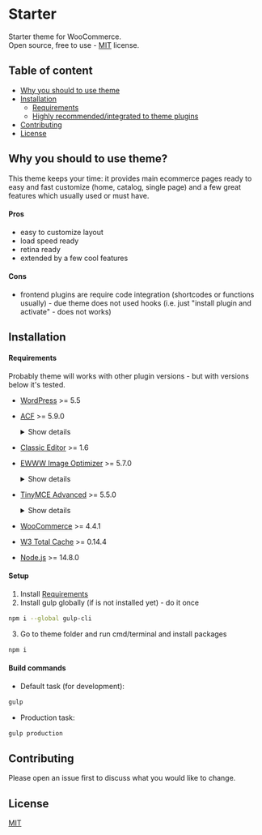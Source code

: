 # Starter

Starter theme for WooCommerce.  
Open source, free to use - [MIT](https://choosealicense.com/licenses/mit/) license.



## Table of content

- [Why you should to use theme](#why)
- [Installation](#installation)
  - [Requirements](#requirements)
  - [Highly recommended/integrated to theme plugins](#recommended_plugins)
- [Contributing](#contributing)
- [License](#license)



## Why you should to use theme?
This theme keeps your time: it provides main ecommerce pages ready to easy and fast customize (home, catalog, single page) and a few great features which usually used or must have.

#### Pros
* easy to customize layout
* load speed ready
* retina ready
* extended by a few cool features

#### Cons
* frontend plugins are require code integration (shortcodes or functions usually) - due theme does not used hooks (i.e. just "install plugin and activate" - does not works)



## Installation

#### Requirements
Probably theme will works with other plugin versions - but with versions below it's tested.
* [WordPress](https://wordpress.org/) >= 5.5
* [ACF](https://wordpress.org/plugins/advanced-custom-fields/) >= 5.9.0
  <details><summary>Show details</summary>
  You can to install: "ACF Pro" - all features available or Basic ACF - is not available Home Page features and you'll not see comment images in admin due gallery and repeater features are not available in free version.<br>
  After installation go to ACF and sync fields.
  ![ACF sync settings](https://github.com/chyvak1831/starter_img/blob/master/acf_sync.jpg?raw=true)</details>
* [Classic Editor](https://wordpress.org/plugins/classic-editor/) >= 1.6
* [EWWW Image Optimizer](https://wordpress.org/plugins/ewww-image-optimizer/) >= 5.7.0
  <details><summary>Show details</summary>
  After installation go to EWWW setting and enable 'WebP Conversion' & 'Force WebP'.![EWWW settings](https://github.com/chyvak1831/starter_img/blob/master/ewww.jpg?raw=true)</details>
*  [TinyMCE Advanced](https://wordpress.org/plugins/tinymce-advanced/) >= 5.5.0
    <details><summary>Show details</summary>
    After installation go to settings
    ![TinyMCE settings 1](https://github.com/chyvak1831/starter_img/blob/master/wysiwyg_01.jpg?raw=true)
    ![TinyMCE settings 2](https://github.com/chyvak1831/starter_img/blob/master/wysiwyg_02.jpg?raw=true)
    ![TinyMCE settings 3](https://github.com/chyvak1831/starter_img/blob/master/wysiwyg_03.jpg?raw=true)
    and import settings
    
      ```json
      {
        "settings": {
          "toolbar_1":"bold,italic,underline,forecolor,blockquote,bullist,numlist,alignleft,aligncenter,alignright,alignjustify,link,unlink,undo,redo,wp_adv",
          "toolbar_2":"formatselect,fontselect,fontsizeselect,styleselect,pastetext,removeformat,fullscreen",
          "toolbar_3":"",
          "toolbar_4":"",
          "options":"advlist,menubar_block,merge_toolbars",
          "plugins":"advlist",
          "toolbar_block":"core\/image,core\/image",
          "toolbar_block_side":"tadv\/sup,tadv\/sub,core\/strikethrough,core\/code,tadv\/mark,tadv\/removeformat",
          "panels_block":"tadv\/color-panel,tadv\/background-color-panel",
          "toolbar_classic_block":"formatselect,bold,italic,blockquote,bullist,numlist,alignleft,aligncenter,alignright,link,forecolor,backcolor,table,wp_help"
        },
        "admin_settings": {
          "options":"hybrid_mode,classic_paragraph_block,table_resize_bars,table_grid,table_tab_navigation,table_advtab",
          "disabled_editors":""
        }
      }
    ```
    </details>

* [WooCommerce](https://wordpress.org/plugins/woocommerce/) >= 4.4.1
* [W3 Total Cache](https://wordpress.org/plugins/w3-total-cache/) >= 0.14.4
* [Node.js](https://nodejs.org/) >= 14.8.0


#### Setup
1. Install  [Requirements](#requirements)
2. Install gulp globally (if is not installed yet) - do it once
```bash
npm i --global gulp-cli
```
3. Go to theme folder and run cmd/terminal and install packages
```bash
npm i
```

#### Build commands
* Default task (for development):
```bash
gulp
```
* Production task:
```bash
gulp production
```

## Contributing
Please open an issue first to discuss what you would like to change.

## License
[MIT](https://choosealicense.com/licenses/mit/)